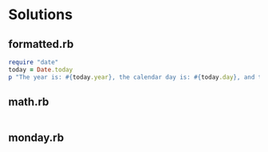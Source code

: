 # Solutions

## formatted.rb

```ruby
require "date"
today = Date.today
p "The year is: #{today.year}, the calendar day is: #{today.day}, and the month is: #{today.month}."
```

## math.rb

```ruby
```

## monday.rb

```ruby
```